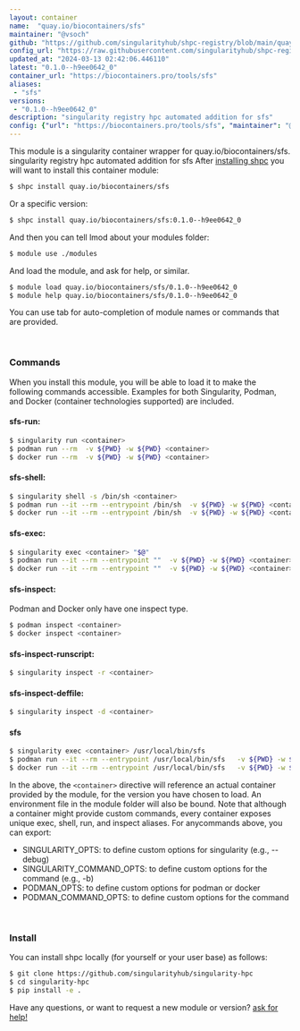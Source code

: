```yaml
---
layout: container
name:  "quay.io/biocontainers/sfs"
maintainer: "@vsoch"
github: "https://github.com/singularityhub/shpc-registry/blob/main/quay.io/biocontainers/sfs/container.yaml"
config_url: "https://raw.githubusercontent.com/singularityhub/shpc-registry/main/quay.io/biocontainers/sfs/container.yaml"
updated_at: "2024-03-13 02:42:06.446110"
latest: "0.1.0--h9ee0642_0"
container_url: "https://biocontainers.pro/tools/sfs"
aliases:
 - "sfs"
versions:
 - "0.1.0--h9ee0642_0"
description: "singularity registry hpc automated addition for sfs"
config: {"url": "https://biocontainers.pro/tools/sfs", "maintainer": "@vsoch", "description": "singularity registry hpc automated addition for sfs", "latest": {"0.1.0--h9ee0642_0": "sha256:f3fa17e52637017c9fb399b500438b571a06d228a553ea8b6305488c92e82bca"}, "tags": {"0.1.0--h9ee0642_0": "sha256:f3fa17e52637017c9fb399b500438b571a06d228a553ea8b6305488c92e82bca"}, "docker": "quay.io/biocontainers/sfs", "aliases": {"sfs": "/usr/local/bin/sfs"}}
---
```


This module is a singularity container wrapper for quay.io/biocontainers/sfs.
singularity registry hpc automated addition for sfs
After [installing shpc](#install) you will want to install this container module:


```bash
$ shpc install quay.io/biocontainers/sfs
```

Or a specific version:

```bash
$ shpc install quay.io/biocontainers/sfs:0.1.0--h9ee0642_0
```

And then you can tell lmod about your modules folder:

```bash
$ module use ./modules
```

And load the module, and ask for help, or similar.

```bash
$ module load quay.io/biocontainers/sfs/0.1.0--h9ee0642_0
$ module help quay.io/biocontainers/sfs/0.1.0--h9ee0642_0
```

You can use tab for auto-completion of module names or commands that are provided.

<br>

### Commands

When you install this module, you will be able to load it to make the following commands accessible.
Examples for both Singularity, Podman, and Docker (container technologies supported) are included.

#### sfs-run:

```bash
$ singularity run <container>
$ podman run --rm  -v ${PWD} -w ${PWD} <container>
$ docker run --rm  -v ${PWD} -w ${PWD} <container>
```

#### sfs-shell:

```bash
$ singularity shell -s /bin/sh <container>
$ podman run --it --rm --entrypoint /bin/sh  -v ${PWD} -w ${PWD} <container>
$ docker run --it --rm --entrypoint /bin/sh  -v ${PWD} -w ${PWD} <container>
```

#### sfs-exec:

```bash
$ singularity exec <container> "$@"
$ podman run --it --rm --entrypoint ""  -v ${PWD} -w ${PWD} <container> "$@"
$ docker run --it --rm --entrypoint ""  -v ${PWD} -w ${PWD} <container> "$@"
```

#### sfs-inspect:

Podman and Docker only have one inspect type.

```bash
$ podman inspect <container>
$ docker inspect <container>
```

#### sfs-inspect-runscript:

```bash
$ singularity inspect -r <container>
```

#### sfs-inspect-deffile:

```bash
$ singularity inspect -d <container>
```


#### sfs

```bash
$ singularity exec <container> /usr/local/bin/sfs
$ podman run --it --rm --entrypoint /usr/local/bin/sfs   -v ${PWD} -w ${PWD} <container> -c " $@"
$ docker run --it --rm --entrypoint /usr/local/bin/sfs   -v ${PWD} -w ${PWD} <container> -c " $@"
```



In the above, the `<container>` directive will reference an actual container provided
by the module, for the version you have chosen to load. An environment file in the
module folder will also be bound. Note that although a container
might provide custom commands, every container exposes unique exec, shell, run, and
inspect aliases. For anycommands above, you can export:

 - SINGULARITY_OPTS: to define custom options for singularity (e.g., --debug)
 - SINGULARITY_COMMAND_OPTS: to define custom options for the command (e.g., -b)
 - PODMAN_OPTS: to define custom options for podman or docker
 - PODMAN_COMMAND_OPTS: to define custom options for the command

<br>

### Install

You can install shpc locally (for yourself or your user base) as follows:

```bash
$ git clone https://github.com/singularityhub/singularity-hpc
$ cd singularity-hpc
$ pip install -e .
```

Have any questions, or want to request a new module or version? [ask for help!](https://github.com/singularityhub/singularity-hpc/issues)